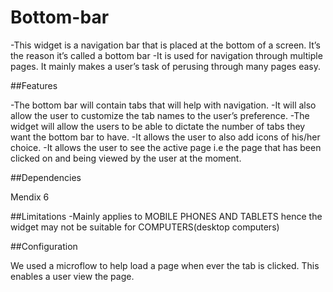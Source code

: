 # Bottom-bar
-This widget is a navigation bar that is placed at the bottom of a screen. It’s  the reason it’s called a bottom bar
-It is used for navigation through multiple pages. It mainly makes a user’s task of perusing through many pages easy.


##Features
 
-The bottom bar will contain tabs that will help with navigation.
-It will also allow the user to customize the tab names to the user’s preference.
-The widget will allow the users to be able to dictate the number of tabs they want 
the bottom bar to have.
-It allows the user to also add icons of his/her choice.
-It allows  the user to see the active page i.e the page that  has been clicked on and being viewed 
by the user at the moment.


##Dependencies

Mendix 6

##Limitations
-Mainly applies to MOBILE PHONES AND TABLETS  hence the widget may  not be suitable for COMPUTERS(desktop computers)



##Configuration
 
 We used a microflow to help load a page when ever the tab is clicked. This enables a user view the page.






